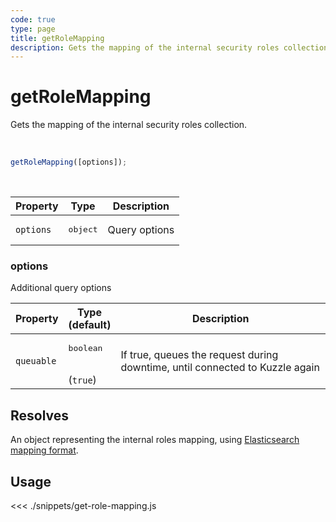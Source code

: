 ```yaml
---
code: true
type: page
title: getRoleMapping
description: Gets the mapping of the internal security roles collection.
---
```


# getRoleMapping

Gets the mapping of the internal security roles collection.

<br />

```js
getRoleMapping([options]);
```

<br />

| Property | Type | Description |
| --- | --- | --- |
| `options` | <pre>object</pre> | Query options |

### options

Additional query options

| Property | Type<br />(default) | Description |
| --- | --- | --- |
| `queuable` | <pre>boolean</pre><br />(`true`) | If true, queues the request during downtime, until connected to Kuzzle again |

## Resolves

An object representing the internal roles mapping, using [Elasticsearch mapping format](https://www.elastic.co/guide/en/elasticsearch/reference/5.6/mapping.html).

## Usage

<<< ./snippets/get-role-mapping.js
